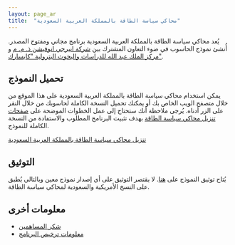 ```yaml
---
layout: page_ar
title:  "محاكي سياسة الطاقة بالمملكة العربية السعودية"
---
```


يُعد محاكي سياسة الطاقة بالمملكة العربية السعودية برنامج مجاني ومفتوح المصدر. أُنشئ نموذج الحاسوب في ضوء التعاون المشترك بين [شركة انيرجي انوفيشن ذ. م. م](http://energyinnovation.org) و [مركز الملك عبد الله للدراسات والبحوث البترولية "كابسارك"](https://www.kapsarc.org/ar).

## تحميل النموذج

يمكن استخدام محاكي سياسة الطاقة بالمملكة العربية السعودية على هذا الموقع من خلال متصفح الويب الخاص بك أو يمكنك تحميل النسخة الكاملة لحاسوبك من خلال النقر على الزر أدناه. يُرجى ملاحظة أنك ستحتاج إلى عمل الخطوات الموضحة على [صفحات تنزيل محاكي سياسة الطاقة](https://us.energypolicy.solutions/docs/download.html) بهدف تثبيت البرنامج المطلوب والاستفادة من النسخة الكاملة للنموذج.

<p><a href="https://github.com/Energy-Innovation/eps-saudiarabia/archive/2.0.0.zip" class="btn">تنزيل محاكي سياسة الطاقة بالمملكة العربية السعودية</a></p>

## التوثيق

يُتاح توثيق النموذج على [هنا](https://us.energypolicy.solutions/docs/index.html). لا يقتصر التوثيق على أي إصدار نموذج معين وبالتالي يُطبق على النسخ الأمريكية والسعودية لمحاكي سياسة الطاقة.

## معلومات أخرى

* [شكر المساهمين](acknowledgement_ar.html)
* [معلومات ترخيص البرنامج](software-license_ar.html)
